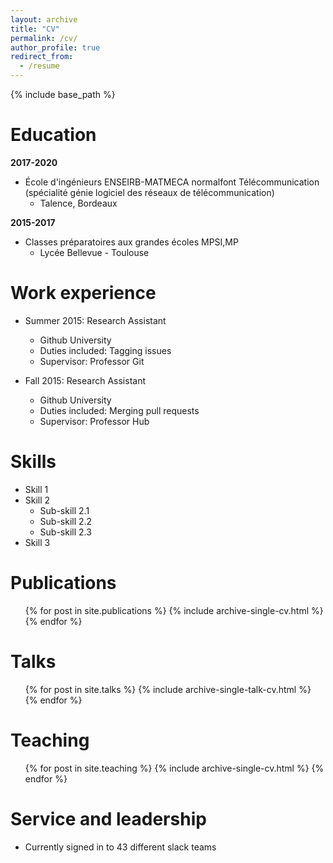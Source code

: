 ```yaml
---
layout: archive
title: "CV"
permalink: /cv/
author_profile: true
redirect_from:
  - /resume
---
```


{% include base_path %}

Education
======
**2017-2020**
- École d'ingénieurs ENSEIRB-MATMECA normalfont Télécommunication (spécialité génie logiciel des réseaux de télécommunication)
  - Talence, Bordeaux

**2015-2017**
- Classes préparatoires aux grandes écoles MPSI,MP
  - Lycée Bellevue - Toulouse

Work experience
======
* Summer 2015: Research Assistant
  * Github University
  * Duties included: Tagging issues
  * Supervisor: Professor Git

* Fall 2015: Research Assistant
  * Github University
  * Duties included: Merging pull requests
  * Supervisor: Professor Hub
  
Skills
======
* Skill 1
* Skill 2
  * Sub-skill 2.1
  * Sub-skill 2.2
  * Sub-skill 2.3
* Skill 3

Publications
======
  <ul>{% for post in site.publications %}
    {% include archive-single-cv.html %}
  {% endfor %}</ul>
  
Talks
======
  <ul>{% for post in site.talks %}
    {% include archive-single-talk-cv.html %}
  {% endfor %}</ul>
  
Teaching
======
  <ul>{% for post in site.teaching %}
    {% include archive-single-cv.html %}
  {% endfor %}</ul>
  
Service and leadership
======
* Currently signed in to 43 different slack teams
